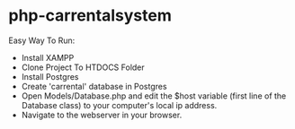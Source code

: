 # php-carrentalsystem

Easy Way To Run:
- Install XAMPP
- Clone Project To HTDOCS Folder
- Install Postgres
- Create 'carrental' database in Postgres
- Open Models/Database.php and edit the $host variable (first line of the Database class) to your computer's local ip address. 
- Navigate to the webserver in your browser.
